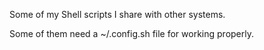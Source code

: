 Some of my Shell scripts I share with other systems.

Some of them need a ~/.config.sh file for working properly.

